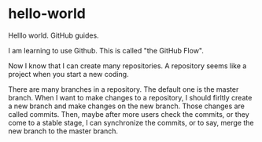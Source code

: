 # hello-world
Helllo world. GitHub guides.

I am learning to use Github. This is called "the GitHub Flow".

Now I know that I can create many repositories. A repository seems like a project when you start a new coding.

There are many branches in a repository. The default one is the master branch. When I want to make changes to a repository, I should firltly create a new branch and make changes on the new branch. Those changes are called commits. Then, maybe after more users check the commits, or they come to a stable stage, I can synchronize the commits, or to say, merge the new branch to the master branch.


